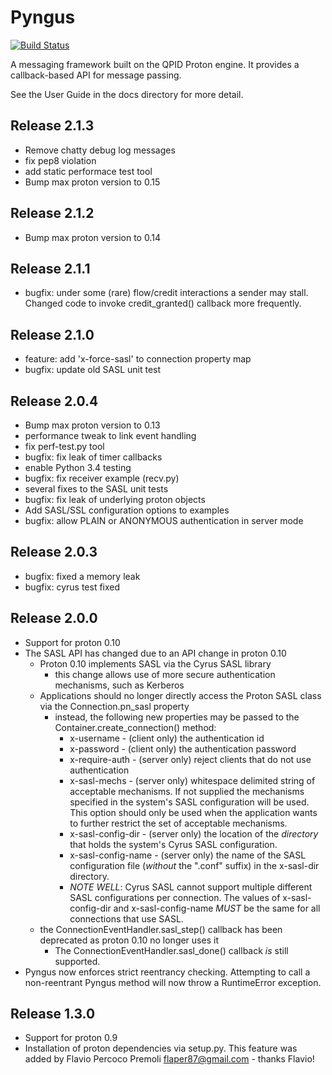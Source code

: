 # Pyngus #

[![Build Status](https://travis-ci.org/kgiusti/pyngus.svg)](https://travis-ci.org/kgiusti/pyngus)

A messaging framework built on the QPID Proton engine.  It provides a
callback-based API for message passing.

See the User Guide in the docs directory for more detail.

## Release 2.1.3 ##

* Remove chatty debug log messages
* fix pep8 violation
* add static performace test tool
* Bump max proton version to 0.15

## Release 2.1.2 ##

* Bump max proton version to 0.14

## Release 2.1.1 ##

* bugfix: under some (rare) flow/credit interactions a sender may
  stall.  Changed code to invoke credit_granted() callback more
  frequently.

## Release 2.1.0 ##

* feature: add 'x-force-sasl' to connection property map
* bugfix: update old SASL unit test

## Release 2.0.4 ##

* Bump max proton version to 0.13
* performance tweak to link event handling
* fix perf-test.py tool
* bugfix: fix leak of timer callbacks
* enable Python 3.4 testing
* bugfix: fix receiver example (recv.py)
* several fixes to the SASL unit tests
* bugfix: fix leak of underlying proton objects
* Add SASL/SSL configuration options to examples
* bugfix: allow PLAIN or ANONYMOUS authentication in server mode

## Release 2.0.3 ##

* bugfix: fixed a memory leak
* bugfix: cyrus test fixed

## Release 2.0.0 ##

* Support for proton 0.10
* The SASL API has changed due to an API change in proton 0.10
  * Proton 0.10 implements SASL via the Cyrus SASL library
    * this change allows use of more secure authentication mechanisms, such as Kerberos
  * Applications should no longer directly access the Proton SASL class via the Connection.pn\_sasl property
    * instead, the following new properties may be passed to the Container.create\_connection() method:
      * x-username - (client only) the authentication id
      * x-password - (client only) the authentication password
      * x-require-auth - (server only) reject clients that do not use authentication
      * x-sasl-mechs - (server only) whitespace delimited string of
        acceptable mechanisms.  If not supplied the mechanisms
        specified in the system's SASL configuration will be used.
        This option should only be used when the application wants to
        further restrict the set of acceptable mechanisms.
      * x-sasl-config-dir - (server only) the location of the
        _directory_ that holds the system's Cyrus SASL configuration.
      * x-sasl-config-name - (server only) the name of the SASL
        configuration file (*without* the ".conf" suffix) in the
        x-sasl-dir directory.
      * *NOTE WELL*: Cyrus SASL cannot support multiple different SASL
        configurations per connection.  The values of
        x-sasl-config-dir and x-sasl-config-name *MUST* be the same
        for all connections that use SASL.
  * the ConnectionEventHandler.sasl\_step() callback has been deprecated as proton 0.10 no longer uses it
    * The ConnectionEventHandler.sasl\_done() callback *is* still supported.
* Pyngus now enforces strict reentrancy checking.  Attempting to call
  a non-reentrant Pyngus method will now throw a RuntimeError exception.

## Release 1.3.0 ##

* Support for proton 0.9
* Installation of proton dependencies via setup.py.  This feature was
  added by Flavio Percoco Premoli <flaper87@gmail.com> - thanks
  Flavio!
